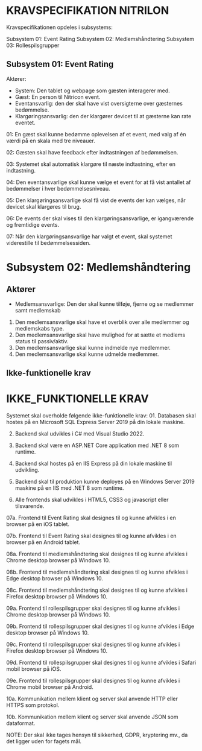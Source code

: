 # KRAVSPECIFIKATION NITRILON

Kravspecifikationen opdeles i subsystems:

Subsystem 01: Event Rating
Subsystem 02: Medlemshåndtering
Subsystem 03: Rollespilsgrupper

## Subsystem 01: Event Rating

Aktører:

- System: Den tablet og webpage som gæsten interagerer med.
- Gæst: En person til Nitricon event.
- Eventansvarlig: den der skal have vist oversigterne over gæsternes bedømmelse.
- Klargøringsansvarlig: den der klargører devicet til at gæsterne kan rate eventet.

01: En gæst skal kunne bedømme oplevelsen af et event, med valg af én værdi på en skala med tre niveauer.

02: Gæsten skal have feedback efter indtastningen af bedømmelsen.

03: Systemet skal automatisk klargøre til næste indtastning, efter en indtastning.

04: Den eventansvarlige skal kunne vælge et event for at få vist antallet af bedømmelser i hver bedømmelsesniveau.

05: Den klargøringsansvarlige skal få vist de events der kan vælges, når devicet skal klargøres til brug.

06: De events der skal vises til den klargøringsansvarlige, er igangværende og fremtidige events.

07: Når den klargøringsansvarlige har valgt et event, skal systemet viderestille til bedømmelsessiden.

# Subsystem 02: Medlemshåndtering

## Aktører

- Medlemsansvarlige: Den der skal kunne tilføje, fjerne og se medlemmer samt medlemskab

1. Den medlemsansvarlige skal have et overblik over alle medlemmer og medlemskabs type.
2. Den medlemsansvarlige skal have mulighed for at sætte et medlems status til passiv/aktiv.
3. Den medlemsansvarlige skal kunne indmelde nye medlemmer.
4. Den medlemsansvarlige skal kunne udmelde medlemmer.

## Ikke-funktionelle krav

# IKKE_FUNKTIONELLE KRAV

Systemet skal overholde følgende ikke-funktionelle krav: 01. Databasen skal hostes på en Microsoft SQL Express Server 2019 på din lokale maskine.

2.  Backend skal udvikles i C# med Visual Studio 2022.

3.  Backend skal være en ASP.NET Core application med .NET 8 som runtime.

4.  Backend skal hostes på en IIS Express på din lokale maskine til udvikling.

5.  Backend skal til produktion kunne deployes på en Windows Server 2019 maskine på en IIS med .NET 8 som runtime.

6.  Alle frontends skal udvikles i HTML5, CSS3 og javascript eller tilsvarende.

07a. Frontend til Event Rating skal designes til og kunne afvikles i en browser på en iOS tablet.

07b. Frontend til Event Rating skal designes til og kunne afvikles i en browser på en Android tablet.

08a. Frontend til medlemshåndtering skal designes til og kunne afvikles i Chrome desktop browser på Windows 10.

08b. Frontend til medlemshåndtering skal designes til og kunne afvikles i Edge desktop browser på Windows 10.

08c. Frontend til medlemshåndtering skal designes til og kunne afvikles i Firefox desktop browser på Windows 10.

09a. Frontend til rollespilsgrupper skal designes til og kunne afvikles i Chrome desktop browser på Windows 10.

09b. Frontend til rollespilsgrupper skal designes til og kunne afvikles i Edge desktop browser på Windows 10.

09c. Frontend til rollespilsgrupper skal designes til og kunne afvikles i Firefox desktop browser på Windows 10.

09d. Frontend til rollespilsgrupper skal designes til og kunne afvikles i Safari mobil browser på iOS.

09e. Frontend til rollespilsgrupper skal designes til og kunne afvikles i Chrome mobil browser på Android.

10a. Kommunikation mellem klient og server skal anvende HTTP eller HTTPS som protokol.

10b. Kommunikation mellem klient og server skal anvende JSON som dataformat.

NOTE: Der skal ikke tages hensyn til sikkerhed, GDPR, kryptering mv., da det ligger uden for fagets mål.

